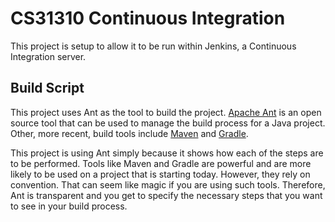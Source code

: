 # CS31310 Continuous Integration

This project is setup to allow it to be run within Jenkins, a Continuous Integration server. 

## Build Script
This project uses Ant as the tool to build the project. [Apache Ant](http://ant.apache.org) is an open source tool that can be used to manage the build process for a Java project. Other, more recent, build tools include 
[Maven](https://maven.apache.org) and [Gradle](https://gradle.org). 

This project is using Ant simply because it shows how each of the steps are to be performed. Tools like Maven and Gradle are powerful and are more likely to be used on a project that is starting today. However, they rely on convention. That can seem like magic if you are using such tools. Therefore, Ant is transparent and you get to specify the necessary steps that you want to see in your build process.  